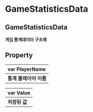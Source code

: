 # GameStatisticsData

## **GameStatisticsData**

**게임 통계데이터 구조체**

## **Property**

| **var PlayerName** |
| :--- |
| **통계 플레이어 이름** |

| **var Value** |
| :--- |
| **저장된 값** |

